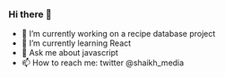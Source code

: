 ### Hi there 👋

- 🔭 I’m currently working on a recipe database project
- 🌱 I’m currently learning React
- 💬 Ask me about javascript
- 📫 How to reach me: twitter @shaikh_media
